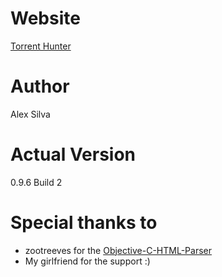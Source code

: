 # Website
[Torrent Hunter](http://alexsays.github.io/Torrent-Hunter)
# Author
Alex Silva
# Actual Version
0.9.6 Build 2
# Special thanks to
* zootreeves for the [Objective-C-HTML-Parser](https://github.com/zootreeves/Objective-C-HMTL-Parser)
* My girlfriend for the support :)
